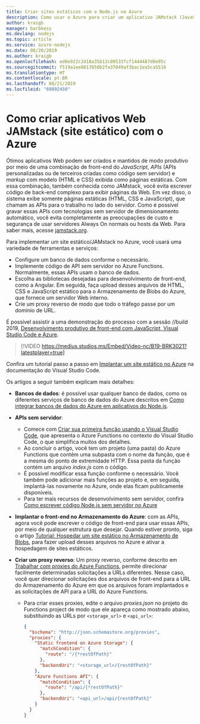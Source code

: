 ```yaml
---
title: Criar sites estáticos com o Node.js no Azure
description: Como usar o Azure para criar um aplicativo JAMstack (JavaScript, APIs e Markup)
author: kraigb
manager: barbkess
ms.devlang: nodejs
ms.topic: article
ms.service: azure-nodejs
ms.date: 08/20/2019
ms.author: kraigb
ms.openlocfilehash: ed0e922c2d18a35b12c09533fcf1444487d0e95c
ms.sourcegitcommit: f519a1ee8017850b2fa37049af3bac1ea5ca5516
ms.translationtype: HT
ms.contentlocale: pt-BR
ms.lasthandoff: 08/21/2019
ms.locfileid: "69892450"
---
```

# <a name="how-to-build-jamstack-static-site-web-apps-with-azure"></a>Como criar aplicativos Web JAMstack (site estático) com o Azure

Ótimos aplicativos Web podem ser criados e mantidos de modo produtivo por meio de uma combinação de front-end do *JavaScript*, *APIs* (APIs personalizadas ou de terceiros criadas como código sem servidor) e *markup* com modelo (HTML e CSS) exibida como páginas estáticas. Com essa combinação, também conhecida como JAMstack, você evita escrever código de back-end complexo para exibir páginas da Web. Em vez disso, o sistema exibe somente páginas estáticas (HTML, CSS e JavaScript), que chamam as APIs para o trabalho no lado do servidor. Como é possível gravar essas APIs com tecnologias sem servidor de dimensionamento automático, você evita completamente as preocupações de custo e segurança de usar servidores Always On normais ou hosts da Web. Para saber mais, acesse [jamstack.org](https://jamstack.org/).

Para implementar um site estático/JAMstack no Azure, você usará uma variedade de ferramentas e serviços:

- Configure um banco de dados conforme o necessário.
- Implemente código de API sem servidor no Azure Functions. Normalmente, essas APIs usam o banco de dados.
- Escolha as bibliotecas desejadas para desenvolvimento de front-end, como a Angular. Em seguida, faça upload desses arquivos de HTML, CSS e JavaScript estático para o Armazenamento de Blobs do Azure, que fornece um servidor Web interno.
- Crie um proxy reverso de modo que todo o tráfego passe por um domínio de URL.

É possível assistir a uma demonstração do processo com a sessão //build 2019, [Desenvolvimento produtivo de front-end com JavaScript, Visual Studio Code e Azure](https://mybuild.techcommunity.microsoft.com/sessions/77038?source=sessions#top-anchor).

> [!VIDEO https://medius.studios.ms/Embed/Video-nc/B19-BRK3021?latestplayer=true]

Confira um tutorial passo a passo em [Implantar um site estático no Azure](https://code.visualstudio.com/tutorials/static-website/getting-started) na documentação do Visual Studio Code.

Os artigos a seguir também explicam mais detalhes:

- **Bancos de dados**: é possível usar qualquer banco de dados, como os diferentes serviços de banco de dados do Azure descritos em [Como integrar bancos de dados do Azure em aplicativos do Node.js](node-howto-integrate-databases.md).
  
- **APIs sem servidor**:

  - Comece com [Criar sua primeira função usando o Visual Studio Code](/azure/azure-functions/functions-create-first-function-vs-code), que apresenta o Azure Functions no contexto do Visual Studio Code, o que simplifica muitos dos detalhes.
  - Ao concluir o artigo, você tem um projeto (uma pasta) do Azure Functions que contém uma subpasta com o nome da função, que é a mesma do ponto de extremidade HTTP. Essa pasta da função contém um arquivo *index.js* com o código.
  - É possível modificar essa função conforme o necessário. Você também pode adicionar mais funções ao projeto e, em seguida, implantá-las novamente no Azure, onde elas ficam publicamente disponíveis.
  - Para ter mais recursos de desenvolvimento sem servidor, confira [Como escrever código Node.js sem servidor no Azure](node-howto-write-serverless-code.md)

- **Implantar o front-end no Armazenamento do Azure**: com as APIs, agora você pode escrever o código de front-end para usar essas APIs, por meio de qualquer estrutura que desejar. Quando estiver pronto, siga o artigo [Tutorial: Hospedar um site estático no Armazenamento de Blobs](/azure/storage/blobs/storage-blob-static-website-host), para fazer upload desses arquivos no Azure e ativar a hospedagem de sites estáticos.

- **Criar um proxy reverso**: Um proxy reverso, conforme descrito em [Trabalhar com proxies do Azure Functions](/azure/azure-functions/functions-proxies), permite direcionar facilmente determinadas solicitações a URLs diferentes. Nesse caso, você quer direcionar solicitações dos arquivos de front-end para a URL do Armazenamento do Azure em que os arquivos foram implantados e as solicitações de API para a URL do Azure Functions.

  - Para criar esses proxies, edite o arquivo *proxies.json* no projeto do Functions project de modo que ele apareça como mostrado abaixo, substituindo as URLs por `<storage_url>` e `<api_url>`:
  
    ```json
    {
      "$schema": "http://json.schemastore.org/proxies",
      "proxies": {
        "Static frontend on Azure Storage": {
          "matchCondition": {
            "route": "/{*restOfPath}"
          },
          "backendUri": "<storage_url>/{restOfPath}"
        },
        "Azure Functions API": {
          "matchCondition": {
            "route": "/api/{*restOfPath}"
          },
          "backendUri": "<api_url>/api/{restOfPath}"
        }
      }
    }
    ```
